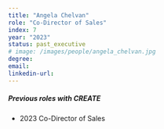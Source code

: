 ```yaml
---
title: "Angela Chelvan"
role: "Co-Director of Sales"
index: 7
year: "2023"
status: past_executive
# image: /images/people/angela_chelvan.jpg
degree:
email:
linkedin-url:
---
```

##### Previous roles with CREATE

- 2023 Co-Director of Sales
